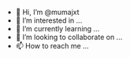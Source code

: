- 👋 Hi, I’m @mumajxt
- 👀 I’m interested in ...
- 🌱 I’m currently learning ...
- 💞️ I’m looking to collaborate on ...
- 📫 How to reach me ...

<!---
mumajxt/mumajxt is a ✨ special ✨ repository because its `README.md` (this file) appears on your GitHub profile.
You can click the Preview link to take a look at your changes.
--->
